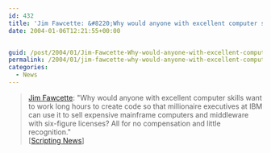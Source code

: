 ```yaml
---
id: 432
title: 'Jim Fawcette: &#8220;Why would anyone with excellent computer skills want to work&#8230;'
date: 2004-01-06T12:21:55+00:00


guid: /post/2004/01/Jim-Fawcette-Why-would-anyone-with-excellent-computer-skills-want-to-work.aspx
permalink: /2004/01/jim-fawcette-why-would-anyone-with-excellent-computer-skills-want-to-work/
categories:
  - News
---
```

<body xmlns="http://www.w3.org/1999/xhtml">
    <div class="Section1">
        <blockquote style='margin-top:5.0pt;margin-bottom:5.0pt'> 
        <p class="MsoNormal">
            <a href="http://www.ftponline.com/weblogger/forum.aspx?ID=1&amp;DATE=12/10/2003" title="http://www.ftponline.com/weblogger/forum.aspx?ID=1&amp;DATE=12/10/2003">Jim
            Fawcette</a>: "Why would anyone with excellent computer skills want to work long hours
            to create code so that millionaire executives at IBM can use it to sell expensive
            mainframe computers and middleware with six-figure licenses? All for no compensation
            and little recognition."<br />
            [<a href="http://archive.scripting.com/2004/01/05#When:6:09:11AM">Scripting News</a>]
        </p>
        </blockquote>
    </div>
</body>